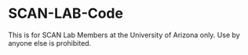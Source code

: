 # SCAN-LAB-Code
This is for SCAN Lab Members at the University of Arizona only. Use by anyone else is prohibited.
